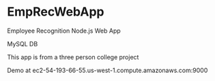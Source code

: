 # EmpRecWebApp
Employee Recognition Node.js Web App

MySQL DB

This app is from a three person college project

Demo at ec2-54-193-66-55.us-west-1.compute.amazonaws.com:9000
